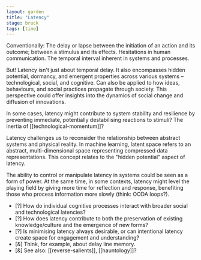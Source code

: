 ```yaml
---  
layout: garden
title: "Latency"
stage: bruck
tags: [time]
---
```


Conventionally: The delay or lapse between the initiation of an action and its outcome; between a stimulus and its effects. Hesitations in human communication. The temporal interval inherent in systems and processes.

But! Latency isn't just about temporal delay. It also encompasses hidden potential, dormancy, and emergent properties across various systems – technological, social, and cognitive. Can also be applied to how ideas, behaviours, and social practices propagate through society. This perspective could offer insights into the dynamics of social change and diffusion of innovations.

In some cases, latency might contribute to system stability and resilience by preventing immediate, potentially destabilising reactions to stimuli? The inertia of [[technological-momentum]]?

Latency challenges us to reconsider the relationship between abstract systems and physical reality. In machine learning, latent space refers to an abstract, multi-dimensional space representing compressed data representations. This concept relates to the "hidden potential" aspect of latency.

The ability to control or manipulate latency in systems could be seen as a form of power. At the same time, in some contexts, latency might level the playing field by giving more time for reflection and response, benefiting those who process information more slowly (think: OODA loops?).

- [?] How do individual cognitive processes interact with broader social and technological latencies?
- [?] How does latency contribute to both the preservation of existing knowledge/culture and the emergence of new forms?
- [?] Is minimising latency always desirable, or can intentional latency create space for engagement and understanding?
- [&] Think, for example, about delay line memory.
- [&] See also: [[reverse-salients]], [[hauntology]]?